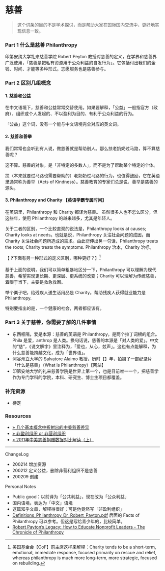 # 慈善

> 这个词条的目的不是学术探讨，而是帮助大家在国际国内交流中，更好地实现信息一致。


### Part 1 什么是慈善 Philanthropy
印第安纳大学礼来慈善学院 Robert Peyton 教授对慈善的定义，在学界和慈善界广泛使用，「慈善是把私有资源用于公众利益的自发行为」。它包括付出我们的金钱、时间、才能等多种形式。志愿服务也是慈善参与。


### Part 2 区别几组概念
#### 1. 慈善和公益

在中文语境下，慈善和公益常常交替使用。如果要解释，「公益」一般指官方（政府）、组织或个人发起的、不以盈利为目的、有利于公众利益的行为。

「公益」这个词，没有一个能与中文语境完全对应的英文词。


#### 2. 慈善和善举 

我们常常也会听到有人说，做慈善就是帮助别人。那么扶老奶奶过马路，算不算慈善呢？

这不算。慈善的对象，是「非特定的多数人」，而不是为了帮助某个特定的个体。

扶（本来就要过马路也需要帮助的）老奶奶过马路的行为，也值得鼓励，它在英语里通常称为善举（Acts of Kindness）。慈善教育的专家们总是说，善举是慈善的源头。


#### 3. Philanthropy and Charity 【英语学霸专属时间】
在英语里，Philanthropy 和 Charity 都译为慈善。 虽然很多人也不怎么区分，但这些年，使用 Philanthropy 的越来越多，尤其是年轻人。

关于二者的区别，一个比较直观的说法是，Philanthropy looks at causes; Charity looks at needs。也就是说，Philanthropy 关注社会问题的成因，而 Charity
关注社会问题所造成的需求。由此衍伸出另一句话，Philanthropy treats the roots; Charity treats the symptoms. Philanthropy 治本，Charity 治标。

【 ❓下面有另一种形式的定义区别，哪种更好？】[^2]

基于上面的说明，我们可以简单粗暴地区分一下，Philanthropy 可以理解为现代慈善，希望实现更长期、更深层、更系统的改变；Charity 可以理解为传统慈善，着眼于当下，主要是救急救困。

举个栗子吧，给残疾人送生活用品是 Charity，帮助残疾人获得就业能力是 Philanthropy. 

特别要指出的是，一个健康的社会，两者都应该有。



### Part 3 关于慈善，你需要了解的几件事情
- 东西相隔，爱是本源：慈善的英语是 Philanthropy，是两个拉丁词根的组合。Phila 是爱，anthrop 是人类。换句话说，慈善的本源是「对人类的爱」。中文的“慈”，《说文解字》里注释为，「爱也，从心，兹声」。这也有点能解释，为什么慈善能跨越文化，成为「世界语」。
- 河谷州立大学的 Salvatore Alaimo 教授，历时【】年，拍摄了一部纪录片「什么是慈善」（What Is Philanthropy）【网站】
- 印第安纳大学的礼来慈善学院是世界上第一个，也是目前唯一一个，把慈善学作为专门学科的学院，本科、研究生、博士生项目都覆盖。


### 补充资源
- 待定


[^1]: 类似国内说的公益组织，但也有不同
[^2]: 美国基金会【CoF】前主席这样来解释：Charity tends to be a short-term, emotional, immediate response, focused primarily on rescue and relief, whereas philanthropy is much more long-term, more strategic, focused on rebuilding. 

### Resources
- [» 几个基本概念中折射出的中美慈善差异](http://www.gpcommon.org/ch/2013/04/29/us-china-difference-in-philanthropy/)
- [» 非盈利组织 or 非营利组织](http://www.gpcommon.org/ch/2013/03/24/nonprofit-in-chinese/)
- [» 2011年中美慈善捐赠数据对比解读（上）](http://www.gpcommon.org/ch/2012/11/03/2011-us-china-donation-comparison-1/)

-----


ChangeLog
- 200214 增加资源
- 200212 定义公益，删除非营利组织不是慈善
- 200209 创建


Personal Notes

- Public good：以前译为「公共利益」，现在改为「公众利益」
- 国内语境，表达为「中文」语境
- 这篇知乎文章，解释得很好；可是他竟然写「非盈利组织」
- [Definitions_Philanthropy_Dr_Robert_Payton.pdf](https://www.learningtogive.org/sites/default/files/handouts/Definitions_Philanthropy_Dr_Robert_Payton.pdf) 后面的 Facts of Philanthropy 可以参考。但这是写给青少年的，比较简单。 
- [Robert Payton’s Legacy: How to Educate Nonprofit Leaders - The Chronicle of Philanthropy](https://www.philanthropy.com/article/Robert-Payton-s-Legacy-How/158357)
